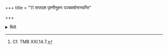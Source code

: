 +++
title = "11 सप्तदश पृश्नीनुक्ष्णः पञ्चवर्षानानयन्ति"

+++

<details><summary>थिते</summary>

11. They bring seventeen spotted, five-year-old bulls; they also bring seventeen spotted, three-year-old, unimpregnated female calves.[^1]   

[^1]: Cf. TMB XXI.14.7.   
</details>
